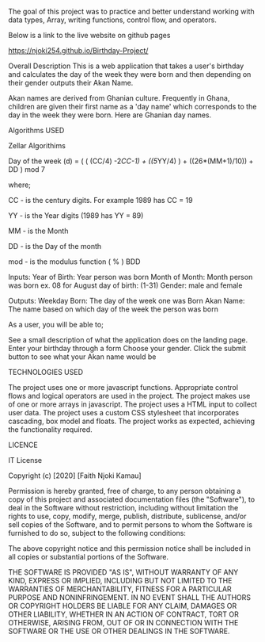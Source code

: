 The goal of this project was to practice and better understand  working with data types, Array, writing functions, control flow, and operators.

Below is a link to the live website on github pages

https://njoki254.github.io/Birthday-Project/

Overall Description
This is a web application that takes a user's birthday and calculates the day of the week they were born and then depending on their gender outputs their Akan Name.

Akan names are derived from Ghanian culture. Frequently in Ghana, children are given their first name as a 'day name' which corresponds to the day in the week they were born. Here are Ghanian day names.

Algorithms USED

Zellar Algorithims

Day of the week (d) = ( ( (CC/4) -2*CC-1) + ((5*YY/4) ) + ((26*(MM+1)/10)) + DD ) mod 7

 where;

 CC - is the century digits. For example 1989 has CC = 19

 YY - is the Year digits (1989 has YY = 89)

 MM -  is the Month

 DD - is the Day of the month

 mod - is the modulus function ( % )
BDD

Inputs:
Year of Birth: Year person was born
Month of Month: Month person was born ex. 08 for August
day of birth: (1-31)
Gender: male and female

Outputs:
Weekday Born: The day of the week one was Born
Akan Name: The name based on which day of the week the person was born

As a user, you will be able to;

See a  small description of what the application does on the landing page.
Enter your birthday through a form
Choose your gender.
Click the submit button to see what your Akan name would be

TECHNOLOGIES USED

The project uses one or more javascript functions.
Appropriate control flows and logical operators are used in the project.
The project makes use of one or more arrays in javascript.
The project uses a  HTML input to collect user data.
The project uses a custom CSS stylesheet that incorporates cascading, box model and floats.
The project works as expected, achieving the functionality required.


LICENCE

IT License

Copyright (c) [2020] [Faith Njoki Kamau]

Permission is hereby granted, free of charge, to any person obtaining a copy
of this project and associated documentation files (the "Software"), to deal
in the Software without restriction, including without limitation the rights
to use, copy, modify, merge, publish, distribute, sublicense, and/or sell
copies of the Software, and to permit persons to whom the Software is
furnished to do so, subject to the following conditions:

The above copyright notice and this permission notice shall be included in all
copies or substantial portions of the Software.

THE SOFTWARE IS PROVIDED "AS IS", WITHOUT WARRANTY OF ANY KIND, EXPRESS OR
IMPLIED, INCLUDING BUT NOT LIMITED TO THE WARRANTIES OF MERCHANTABILITY,
FITNESS FOR A PARTICULAR PURPOSE AND NONINFRINGEMENT. IN NO EVENT SHALL THE
AUTHORS OR COPYRIGHT HOLDERS BE LIABLE FOR ANY CLAIM, DAMAGES OR OTHER
LIABILITY, WHETHER IN AN ACTION OF CONTRACT, TORT OR OTHERWISE, ARISING FROM,
OUT OF OR IN CONNECTION WITH THE SOFTWARE OR THE USE OR OTHER DEALINGS IN THE
SOFTWARE.
